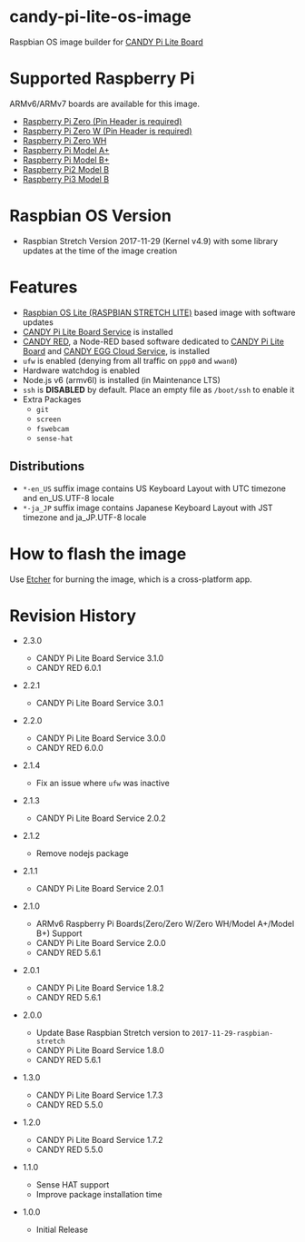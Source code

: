 candy-pi-lite-os-image
===

Raspbian OS image builder for [CANDY Pi Lite Board](https://translate.google.com/translate?sl=auto&tl=en&js=y&prev=_t&hl=en&ie=UTF-8&u=https%3A%2F%2Fwww.candy-line.io%2F製品一覧%2Fcandy-pi-lite%2F&edit-text=&act=url)

# Supported Raspberry Pi

ARMv6/ARMv7 boards are available for this image.

- [Raspberry Pi Zero (Pin Header is required)](https://www.raspberrypi.org/products/raspberry-pi-zero/)
- [Raspberry Pi Zero W (Pin Header is required)](https://www.raspberrypi.org/products/raspberry-pi-zero/)
- [Raspberry Pi Zero WH](https://www.raspberrypi.org/blog/zero-wh/)
- [Raspberry Pi  Model A+](https://www.raspberrypi.org/products/raspberry-pi-1-model/)
- [Raspberry Pi  Model B+](https://www.raspberrypi.org/products/raspberry-pi-1-model-b/)
- [Raspberry Pi2 Model B](https://www.raspberrypi.org/products/raspberry-pi-2-model-b/)
- [Raspberry Pi3 Model B](https://www.raspberrypi.org/products/raspberry-pi-3-model-b/)

# Raspbian OS Version

- Raspbian Stretch Version 2017-11-29 (Kernel v4.9) with some library updates at the time of the image creation

# Features

- [Raspbian OS Lite (RASPBIAN STRETCH LITE)](https://www.raspberrypi.org/downloads/raspbian/) based image with software updates
- [CANDY Pi Lite Board Service](https://github.com/CANDY-LINE/candy-pi-lite-service) is installed
- [CANDY RED](https://github.com/CANDY-LINE/candy-red), a Node-RED based software dedicated to [CANDY Pi Lite Board](https://translate.google.com/translate?sl=auto&tl=en&js=y&prev=_t&hl=en&ie=UTF-8&u=https%3A%2F%2Fwww.candy-line.io%2F製品一覧%2Fcandy-pi-lite%2F&edit-text=&act=url) and [CANDY EGG Cloud Service](https://translate.google.com/translate?hl=en&sl=ja&tl=en&u=https%3A%2F%2Fwww.candy-line.io%2F製品一覧%2Fcandy-red-egg%2F), is installed
- `ufw` is enabled (denying from all traffic on `ppp0` and `wwan0`)
- Hardware watchdog is enabled
- Node.js v6 (armv6l) is installed (in Maintenance LTS)
- `ssh` is **DISABLED** by default. Place an empty file as `/boot/ssh` to enable it
- Extra Packages
  - `git`
  - `screen`
  - `fswebcam`
  - `sense-hat`

## Distributions

- `*-en_US` suffix image contains US Keyboard Layout with UTC timezone and en_US.UTF-8 locale
- `*-ja_JP` suffix image contains Japanese Keyboard Layout with JST timezone and ja_JP.UTF-8 locale

# How to flash the image

Use [Etcher](https://etcher.io) for burning the image, which is a cross-platform app.

# Revision History

* 2.3.0
  - CANDY Pi Lite Board Service 3.1.0
  - CANDY RED 6.0.1

* 2.2.1
  - CANDY Pi Lite Board Service 3.0.1

* 2.2.0
  - CANDY Pi Lite Board Service 3.0.0
  - CANDY RED 6.0.0

* 2.1.4
  - Fix an issue where `ufw` was inactive

* 2.1.3
  - CANDY Pi Lite Board Service 2.0.2

* 2.1.2
  - Remove nodejs package

* 2.1.1
  - CANDY Pi Lite Board Service 2.0.1

* 2.1.0
  - ARMv6 Raspberry Pi Boards(Zero/Zero W/Zero WH/Model A+/Model B+) Support
  - CANDY Pi Lite Board Service 2.0.0
  - CANDY RED 5.6.1

* 2.0.1
  - CANDY Pi Lite Board Service 1.8.2
  - CANDY RED 5.6.1

* 2.0.0
  - Update Base Raspbian Stretch version to `2017-11-29-raspbian-stretch`
  - CANDY Pi Lite Board Service 1.8.0
  - CANDY RED 5.6.1

* 1.3.0
  - CANDY Pi Lite Board Service 1.7.3
  - CANDY RED 5.5.0

* 1.2.0
  - CANDY Pi Lite Board Service 1.7.2
  - CANDY RED 5.5.0

* 1.1.0
  - Sense HAT support
  - Improve package installation time

* 1.0.0
  - Initial Release
